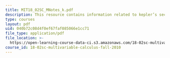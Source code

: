 ```yaml
---
title: MIT18_02SC_MNotes_k.pdf
description: This resource contains information related to kepler’s second law.
type: courses
layout: pdf
uid: 040b72c08d4f0ef67faf085066e1cc71
file_type: application/pdf
file_location: >-
  https://open-learning-course-data-ci.s3.amazonaws.com/18-02sc-multivariable-calculus-fall-2010/040b72c08d4f0ef67faf085066e1cc71_MIT18_02SC_MNotes_k.pdf
course_id: 18-02sc-multivariable-calculus-fall-2010
---
```

